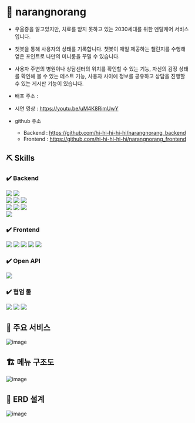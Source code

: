 # 🏥 narangnorang
- 우울증을 앓고있지만, 치료를 받지 못하고 있는 2030세대를 위한 멘탈케어 서비스입니다.
- 챗봇을 통해 사용자의 상태를 기록합니다. 챗봇이 매일 제공하는 챌린지를 수행해 얻은 포인트로 나만의 미니룸을 꾸밀 수 있습니다.
- 사용자 주변의 병원이나 상담센터의 위치를 확인할 수 있는 기능, 자신의 감정 상태를 확인해 볼 수 있는 테스트 기능, 사용자 사이에 정보를 공유하고 상담을 진행할 수 있는 게시판 기능이 있습니다.

- 배포 주소 : 
- 시연 영상 : https://youtu.be/uM4K8RimUwY
- github 주소
    - Backend : https://github.com/hi-hi-hi-hi-hi/narangnorang_backend
    - Frontend : https://github.com/hi-hi-hi-hi-hi/narangnorang_frontend

## ⛏️ Skills
### ✔️ Backend
<div>
  <img src="https://img.shields.io/badge/java-FF7328?style=for-the-badge&logo=java&logoColor=white">
  <img src="https://img.shields.io/badge/oracle-F80000?style=for-the-badge&logo=oracle&logoColor=white">
</div>
<div>
  <img src="https://img.shields.io/badge/spring boot-6DB33F?style=for-the-badge&logo=springboot&logoColor=white">
  <img src="https://img.shields.io/badge/spring security-6DB33F?style=for-the-badge&logo=springsecurity&logoColor=white">
  <img src="https://img.shields.io/badge/mybatis-0769AD?style=for-the-badge&logo=mybatis&logoColor=white">
</div>
<div>
  <img src="https://img.shields.io/badge/maven-C71A36?style=for-the-badge&logo=apachemaven&logoColor=white">
  <img src="https://img.shields.io/badge/tomcat-FA320A?style=for-the-badge&logo=apachetomcat&logoColor=white">
  <img src="https://img.shields.io/badge/oracle cloud-F80000?style=for-the-badge&logo=oracle&logoColor=white">
</div>
<div>
  <img src="https://img.shields.io/badge/amazon ec2-FF9900?style=for-the-badge&logo=amazonec2&logoColor=white">
</div>

### ✔️ Frontend
<div>
  <img src="https://img.shields.io/badge/html5-E34F26?style=for-the-badge&logo=html5&logoColor=white">
  <img src="https://img.shields.io/badge/css3-1572B6?style=for-the-badge&logo=css3&logoColor=white">
  <img src="https://img.shields.io/badge/javascript-FF8800?style=for-the-badge&logo=javascript&logoColor=white">
  <img src="https://img.shields.io/badge/vue.js-4FC08D?style=for-the-badge&logo=vuedotjs&logoColor=white">
  <img src="https://img.shields.io/badge/bootstrap-7952B3?style=for-the-badge&logo=bootstrap&logoColor=white">
</div>

### ✔️ Open API
<div>
  <img src="https://img.shields.io/badge/kakao 지도-FFCD00?style=for-the-badge&logo=kakao&logoColor=white">
</div>

### ✔️ 협업 툴
<div>
  <img src="https://img.shields.io/badge/github-181717?style=for-the-badge&logo=github&logoColor=white">
  <img src="https://img.shields.io/badge/slack-4A154B?style=for-the-badge&logo=slack&logoColor=white">
  <img src="https://img.shields.io/badge/discord-5865F2?style=for-the-badge&logo=discord&logoColor=white">
</div>

## 🔎 주요 서비스
![image](https://user-images.githubusercontent.com/95620153/175846886-d137e033-5cf1-4862-8006-fee1c677d8a1.png)

## 🏗️ 메뉴 구조도
![image](https://user-images.githubusercontent.com/95620153/175847119-f9e0f15a-183c-4dd6-b7ee-a6458afc6dcc.png)

## 🎨 ERD 설계
![image](https://user-images.githubusercontent.com/95620153/175847217-5402e94b-cac7-4d13-8e87-154a4f02539c.png)
